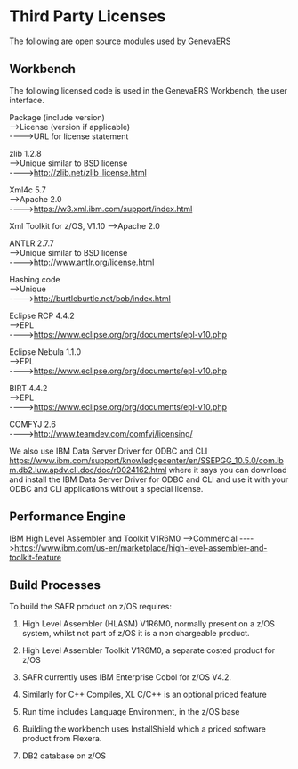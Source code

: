 # Third Party Licenses
The following are open source modules used by GenevaERS

## Workbench
The following licensed code is used in the GenevaERS Workbench, the user interface.

Package (include version)   
-->License (version if applicable)    
---->URL for license statement

zlib 1.2.8                  
-->Unique similar to BSD license       
---->http://zlib.net/zlib_license.html

Xml4c 5.7                   
-->Apache 2.0                          
---->https://w3.xml.ibm.com/support/index.html

Xml Toolkit for z/OS, V1.10
-->Apache 2.0

ANTLR 2.7.7                 
-->Unique similar to BSD license       
---->http://www.antlr.org/license.html

Hashing code                
-->Unique                              
---->http://burtleburtle.net/bob/index.html

Eclipse RCP 4.4.2           
-->EPL                                 
---->https://www.eclipse.org/org/documents/epl-v10.php

Eclipse Nebula 1.1.0        
-->EPL                                 
---->https://www.eclipse.org/org/documents/epl-v10.php

BIRT 4.4.2                  
-->EPL                                 
---->https://www.eclipse.org/org/documents/epl-v10.php

COMFYJ 2.6		                                                  
---->http://www.teamdev.com/comfyj/licensing/

We also use IBM Data Server Driver for ODBC and CLI  https://www.ibm.com/support/knowledgecenter/en/SSEPGG_10.5.0/com.ibm.db2.luw.apdv.cli.doc/doc/r0024162.html where it says you can download and install the IBM Data Server Driver for ODBC and CLI and use it with your ODBC and CLI applications without a special license.

## Performance Engine
IBM High Level Assembler and Toolkit V1R6M0
-->Commercial
---->https://www.ibm.com/us-en/marketplace/high-level-assembler-and-toolkit-feature

## Build Processes
To build the SAFR product on z/OS requires:

1. High Level Assembler (HLASM) V1R6M0, normally present on a z/OS system, whilst not part of z/OS it is a non chargeable product.

2. High Level Assembler Toolkit V1R6M0, a separate costed product for z/OS

3. SAFR currently uses IBM Enterprise Cobol for z/OS V4.2.

4. Similarly for C++ Compiles,  XL C/C++ is an optional priced feature

5. Run time includes Language Environment, in the z/OS base

6. Building the workbench uses InstallShield which a priced software product from Flexera.

7. DB2 database on z/OS
